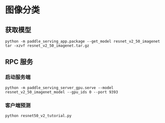 # 图像分类

## 获取模型

```
python -m paddle_serving_app.package --get_model resnet_v2_50_imagenet
tar -xzvf resnet_v2_50_imagenet.tar.gz
```

## RPC 服务

### 启动服务端

```
python -m paddle_serving_server_gpu.serve --model resnet_v2_50_imagenet_model --gpu_ids 0 --port 9393
```

### 客户端预测

```
python resnet50_v2_tutorial.py
```
